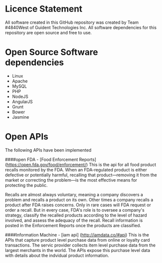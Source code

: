 Licence Statement
=========

All software created in this GitHub repository was created by Team #4840West of Guident Technologies Inc.  All software dependencies for this repository are open source and free to use.  

Open Source Software dependencies
=========
* Linux
* Apache
* MySQL
* PHP
* NodeJS
* AngularJS
* Grunt
* Bower
* Jasmine


Open APIs
=========

The following APIs have been implemented

####open FDA - [Food Enforcement Reports] (https://open.fda.gov/food/enforcement/)
This is the api for all food product recalls monitored by the FDA. When an FDA-regulated product is either defective or potentially harmful, recalling that product—removing it from the market or correcting the problem—is the most effective means for protecting the public.

Recalls are almost always voluntary, meaning a company discovers a problem and recalls a product on its own. Other times a company recalls a product after FDA raises concerns. Only in rare cases will FDA request or order a recall. But in every case, FDA's role is to oversee a company's strategy, classify the recalled products according to the level of hazard involved, and assess the adequacy of the recall. Recall information is posted in the Enforcement Reports once the products are classified.


####Information Machine - [iam api] (http://iamdata.co/#api)
This is the APIs that capture product level purchase data from online or loyalty card transactions.  The servic provider collects item level purchase data from the largest merchants in the world. The APIs expose this purchase level data with details about the indvidual product information.
